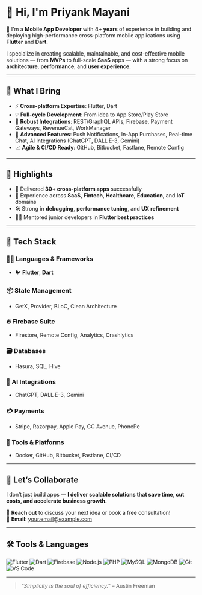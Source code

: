 # 👋 Hi, I'm Priyank Mayani

🚀 I'm a **Mobile App Developer** with **4+ years** of experience in building and deploying high-performance cross-platform mobile applications using **Flutter** and **Dart**.

I specialize in creating scalable, maintainable, and cost-effective mobile solutions — from **MVPs** to full-scale **SaaS** apps — with a strong focus on **architecture**, **performance**, and **user experience**.

---

## 💼 What I Bring

- ⚡ **Cross-platform Expertise**: Flutter, Dart  
- 💡 **Full-cycle Development**: From idea to App Store/Play Store  
- 🔧 **Robust Integrations**: REST/GraphQL APIs, Firebase, Payment Gateways, RevenueCat, WorkManager  
- 🧩 **Advanced Features**: Push Notifications, In-App Purchases, Real-time Chat, AI Integrations (ChatGPT, DALL·E-3, Gemini)  
- 📈 **Agile & CI/CD Ready**: GitHub, Bitbucket, Fastlane, Remote Config  

---

## 🚀 Highlights

- 📱 Delivered **30+ cross-platform apps** successfully  
- 💼 Experience across **SaaS**, **Fintech**, **Healthcare**, **Education**, and **IoT** domains  
- 🛠 Strong in **debugging**, **performance tuning**, and **UX refinement**  
- 👨‍🏫 Mentored junior developers in **Flutter best practices**  

---

## 🧰 Tech Stack

### 👨‍💻 Languages & Frameworks  
- 🐦 **Flutter**, **Dart**

### 📦 State Management  
- GetX, Provider, BLoC, Clean Architecture

### 🔥 Firebase Suite  
- Firestore, Remote Config, Analytics, Crashlytics

### 🗃 Databases  
- Hasura, SQL, Hive

### 🤖 AI Integrations  
- ChatGPT, DALL·E-3, Gemini

### 💳 Payments  
- Stripe, Razorpay, Apple Pay, CC Avenue, PhonePe

### 🐳 Tools & Platforms  
- Docker, GitHub, Bitbucket, Fastlane, CI/CD

---

## 💬 Let’s Collaborate

I don’t just build apps — **I deliver scalable solutions that save time, cut costs, and accelerate business growth.**

📩 **Reach out** to discuss your next idea or book a free consultation!  
📧 **Email**: [your.email@example.com](mailto:mayanipriyank0307@gmail.com)

---
## 🛠️ Tools & Languages

![Flutter](https://img.shields.io/badge/Flutter-02569B?style=flat&logo=flutter&logoColor=white)
![Dart](https://img.shields.io/badge/Dart-0175C2?style=flat&logo=dart&logoColor=white)
![Firebase](https://img.shields.io/badge/Firebase-FFCA28?style=flat&logo=firebase&logoColor=white)
![Node.js](https://img.shields.io/badge/Node.js-339933?style=flat&logo=nodedotjs&logoColor=white)
![PHP](https://img.shields.io/badge/PHP-777BB4?style=flat&logo=php&logoColor=white)
![MySQL](https://img.shields.io/badge/MySQL-4479A1?style=flat&logo=mysql&logoColor=white)
![MongoDB](https://img.shields.io/badge/MongoDB-47A248?style=flat&logo=mongodb&logoColor=white)
![Git](https://img.shields.io/badge/Git-F05032?style=flat&logo=git&logoColor=white)
![VS Code](https://img.shields.io/badge/VS_Code-007ACC?style=flat&logo=visual-studio-code&logoColor=white)

---

> *“Simplicity is the soul of efficiency.”* – Austin Freeman
